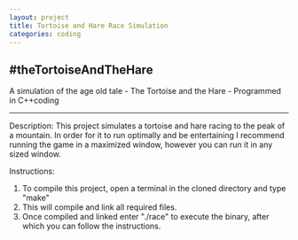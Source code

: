 ```yaml
---
layout: project
title: Tortoise and Hare Race Simulation
categories: coding
---
```


#theTortoiseAndTheHare
---

A simulation of the age old tale - The Tortoise and the Hare - Programmed in C++coding

---

Description: This project simulates a tortoise and hare racing to the peak of a mountain.
In order for it to run optimally and be entertaining I recommend running the game in a maximized window,
however you can run it in any sized window.

Instructions:

1. To compile this project, open a terminal in the cloned directory and type "make" 
2. This will compile and link all required files.  
3. Once compiled and linked enter "./race" to execute the binary, after which you can follow the instructions.